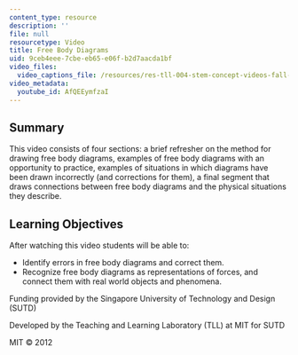 ```yaml
---
content_type: resource
description: ''
file: null
resourcetype: Video
title: Free Body Diagrams
uid: 9ceb4eee-7cbe-eb65-e06f-b2d7aacda1bf
video_files:
  video_captions_file: /resources/res-tll-004-stem-concept-videos-fall-2013/videos/representations/free-body-diagrams/AfQEEymfzaI.vtt
video_metadata:
  youtube_id: AfQEEymfzaI
---
```


Summary
-------

This video consists of four sections: a brief refresher on the method for drawing free body diagrams, examples of free body diagrams with an opportunity to practice, examples of situations in which diagrams have been drawn incorrectly (and corrections for them), a final segment that draws connections between free body diagrams and the physical situations they describe.

Learning Objectives
-------------------

After watching this video students will be able to:

*   Identify errors in free body diagrams and correct them.
*   Recognize free body diagrams as representations of forces, and connect them with real world objects and phenomena.

Funding provided by the Singapore University of Technology and Design (SUTD)

Developed by the Teaching and Learning Laboratory (TLL) at MIT for SUTD

MIT © 2012